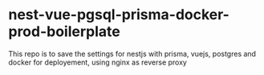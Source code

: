 # nest-vue-pgsql-prisma-docker-prod-boilerplate
This repo is to save the settings for nestjs with prisma, vuejs, postgres and docker for deployement, using nginx as reverse proxy
